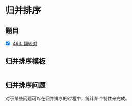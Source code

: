 

# 归并排序

## 题目
- [x] [493. 翻转对](https://leetcode-cn.com/problems/reverse-pairs/)  
 

## 归并排序模板
```cpp

```


## 归并排序问题  
对于某些问题可以在归并排序的过程中，统计某个特性来完成。
